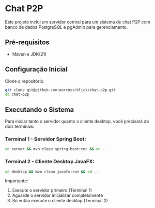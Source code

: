 # Chat P2P 

Este projeto inclui um servidor central para um sistema de chat P2P com banco de dados PostgreSQL e pgAdmin para gerenciamento.

## Pré-requisitos
- Maven e JDK(21)

## Configuração Inicial

Clone o repositório:
```bash
git clone git@github.com:marcosschlick/chat-p2p.git
cd chat-p2p
```

## Executando o Sistema

Para iniciar tanto o servidor quanto o cliente desktop, você precisará de dois terminais:

### Terminal 1 - Servidor Spring Boot:
```bash
cd server && mvn clean spring-boot:run && cd ..
```

### Terminal 2 - Cliente Desktop JavaFX:
```bash
cd desktop && mvn clean javafx:run && cd ..
```

Importante:
1. Execute o servidor primeiro (Terminal 1)
2. Aguarde o servidor inicializar completamente
3. Só então execute o cliente desktop (Terminal 2)
